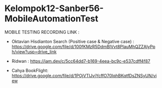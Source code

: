 # Kelompok12-Sanber56-MobileAutomationTest
MOBILE TESTING RECORDING LINK :

- Oktavian Hisdianton Search (Positive case & Negative case) : https://drive.google.com/file/d/100fKMzR5DdmBlVvt8PlauMhQZZAlyPph/view?usp=drive_link

- Ridwan : https://jam.dev/c/5cc64dd7-b169-4eea-bc9c-e537cdff4f87

- Cahya BookFlight: https://drive.google.com/file/d/1POjVTlJvjYcffO70lqhBKqtfDsZNSyUN/view
